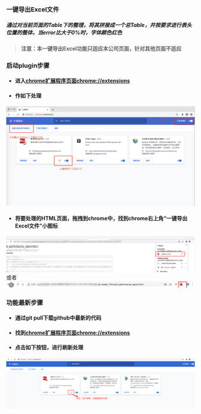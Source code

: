 ### 一键导出Excel文件
##### 通过对当前页面的Table下的整理，将其拼接成一个总Table，并按要求进行表头位置的整体，当error比大于0%时，字体颜色红色
> #### 注意：本一键导出Excel功能只适应本公司页面，针对其他页面不适应
### 启动plugin步骤
* #### 进入[chrome扩展程序页面chrome://extensions](chrome://extensions/)
* #### 作如下处理
![./img/WechatIMG89.png](./img/WechatIMG89.png)
* #### 将要处理的HTML页面，拖拽到chrome中，找到chrome右上角“一键导出Excel文件”小图标
![./img/chrome_plugin_icon_1.png](./img/chrome_plugin_icon_1.png)
或者
![./img/chrome_plugin_icon_2.png](./img/chrome_plugin_icon_2.png)

### 功能最新步骤
+ #### 通过git pull下载github中最新的代码
+ #### 找到[chrome扩展程序页面chrome://extensions](chrome://extensions)
+ #### 点击如下按钮，进行刷新处理
![./img/chrome_plugin_reload_icon.png](./img/chrome_plugin_reload_icon.png)
